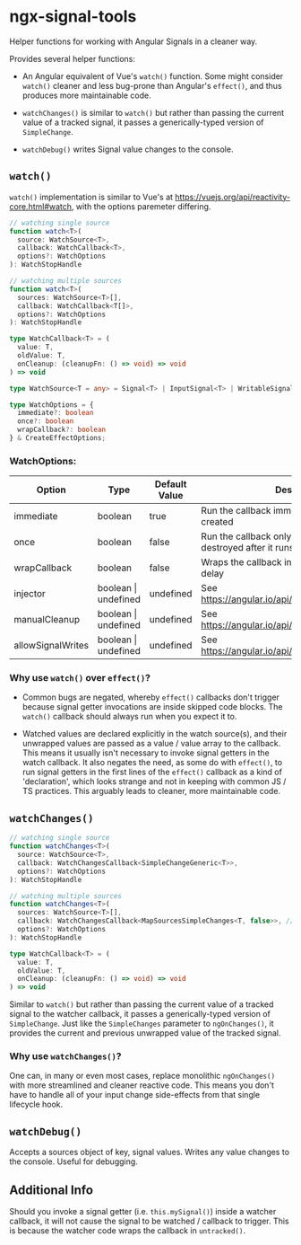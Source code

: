 # ngx-signal-tools
Helper functions for working with Angular Signals in a cleaner way.

Provides several helper functions:

* An Angular equivalent of Vue's `watch()` function.  Some might consider `watch()` cleaner and less bug-prone than Angular's `effect()`, and thus produces more maintainable code.

* `watchChanges()` is similar to `watch()` but rather than passing the current value of a tracked signal, it passes a generically-typed version of `SimpleChange`.

* `watchDebug()` writes Signal value changes to the console.

## `watch()`

`watch()` implementation is similar to Vue's at https://vuejs.org/api/reactivity-core.html#watch, with the options paremeter differing.  

```typescript
// watching single source
function watch<T>(
  source: WatchSource<T>,
  callback: WatchCallback<T>,
  options?: WatchOptions
): WatchStopHandle

// watching multiple sources
function watch<T>(
  sources: WatchSource<T>[],
  callback: WatchCallback<T[]>,
  options?: WatchOptions
): WatchStopHandle

type WatchCallback<T> = (
  value: T,
  oldValue: T,
  onCleanup: (cleanupFn: () => void) => void
) => void

type WatchSource<T = any> = Signal<T> | InputSignal<T> | WritableSignal<T>;

type WatchOptions = {
  immediate?: boolean
  once?: boolean
  wrapCallback?: boolean
} & CreateEffectOptions;
```

### WatchOptions:
| Option | Type | Default Value | Description |
| -----  | ---- | ------------- | ----------- |
| immediate | boolean | true | Run the callback immediately when watcher created |
| once | boolean | false | Run the callback only once.  Watcher is destroyed after it runs. |
| wrapCallback | boolean | false | Wraps the callback in a setTimeout() with 0ms delay |
| injector | boolean \| undefined | undefined | See https://angular.io/api/core/CreateEffectOptions |
| manualCleanup | boolean \| undefined | undefined | See https://angular.io/api/core/CreateEffectOptions |
| allowSignalWrites | boolean \| undefined | undefined | See https://angular.io/api/core/CreateEffectOptions |

### Why use `watch()` over `effect()`?

- Common bugs are negated, whereby `effect()` callbacks don't trigger because signal getter invocations are inside skipped code blocks.  The `watch()` callback should always run when you expect it to.

- Watched values are declared explicitly in the watch source(s), and their unwrapped values are passed as a value / value array to the callback.  This means it usually isn't necessary to invoke signal getters in the watch callback.  It also negates the need, as some do with `effect()`, to run signal getters in the first lines of the `effect()` callback as a kind of 'declaration', which looks strange and not in keeping with common JS / TS practices.  This arguably leads to cleaner, more maintainable code.

## `watchChanges()`

```typescript
// watching single source
function watchChanges<T>(
  source: WatchSource<T>,
  callback: WatchChangesCallback<SimpleChangeGeneric<T>>,
  options?: WatchOptions
): WatchStopHandle

// watching multiple sources
function watchChanges<T>(
  sources: WatchSource<T>[],
  callback: WatchChangesCallback<MapSourcesSimpleChanges<T, false>>, // callback param is array of typed SimpleChange objects, where value / previousValue are unwrapped signal values
  options?: WatchOptions
): WatchStopHandle

type WatchCallback<T> = (
  value: T,
  oldValue: T,
  onCleanup: (cleanupFn: () => void) => void
) => void
```

Similar to `watch()` but rather than passing the current value of a tracked signal to the watcher callback, it passes a generically-typed version of `SimpleChange`.  Just like the `SimpleChanges` parameter to `ngOnChanges()`, it provides the current and previous unwrapped value of the tracked signal.  

### Why use `watchChanges()`?
One can, in many or even most cases, replace monolithic `ngOnChanges()` with more streamlined and cleaner reactive code.  This means you don't have to handle all of your input change side-effects from that single lifecycle hook.

## `watchDebug()`

Accepts a sources object of key, signal values.  Writes any value changes to the console.  Useful for debugging.

## Additional Info
Should you invoke a signal getter (i.e. `this.mySignal()`) inside a watcher callback, it will not cause the signal to be watched / callback to trigger.  This is because the watcher code wraps the callback in `untracked()`.